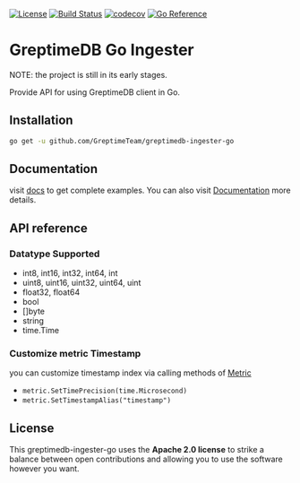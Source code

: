 [![License](https://img.shields.io/badge/License-Apache%202.0-blue.svg)](https://github.com/GreptimeTeam/greptimedb-ingester-go/blob/main/LICENSE)
[![Build Status](https://github.com/greptimeteam/greptimedb-ingester-go/actions/workflows/ci.yml/badge.svg)](https://github.com/GreptimeTeam/greptimedb-ingester-go/blob/main/.github/workflows/ci.yml)
[![codecov](https://codecov.io/gh/GreptimeTeam/greptimedb-ingester-go/branch/main/graph/badge.svg?token=76KIKITADQ)](https://codecov.io/gh/GreptimeTeam/greptimedb-ingester-go)
[![Go Reference](https://pkg.go.dev/badge/github.com/GreptimeTeam/greptimedb-ingester-go.svg)](https://pkg.go.dev/github.com/GreptimeTeam/greptimedb-ingester-go)

# GreptimeDB Go Ingester

NOTE: the project is still in its early stages.

Provide API for using GreptimeDB client in Go.

## Installation

```sh
go get -u github.com/GreptimeTeam/greptimedb-ingester-go
```

## Documentation

visit [docs](./docs) to get complete examples. You can also visit [Documentation][document] more details.

## API reference

### Datatype Supported

- int8, int16, int32, int64, int
- uint8, uint16, uint32, uint64, uint
- float32, float64
- bool
- []byte
- string
- time.Time

### Customize metric Timestamp

you can customize timestamp index via calling methods of [Metric][metric_doc]

- `metric.SetTimePrecision(time.Microsecond)`
- `metric.SetTimestampAlias("timestamp")`

## License

This greptimedb-ingester-go uses the __Apache 2.0 license__ to strike a balance
between open contributions and allowing you to use the software however you want.

<!-- links -->
[document]: https://pkg.go.dev/github.com/GreptimeTeam/greptimedb-ingester-go
[metric_doc]: https://pkg.go.dev/github.com/GreptimeTeam/greptimedb-ingester-go#Metric
